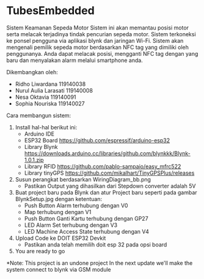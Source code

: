 # TubesEmbedded
Sistem Keamanan Sepeda Motor
Sistem ini akan memantau posisi motor serta melacak terjadinya tindak pencurian sepeda motor.
Sistem terkoneksi ke ponsel pengguna via aplikasi blynk dan jaringan Wi-Fi.
Sistem akan mengenali pemilik sepeda motor berdasarkan NFC tag yang dimiliki oleh penggunanya.
Anda dapat melacak posisi, mengganti NFC tag dengan yang baru dan menyalakan alarm melalui smartphone anda.


Dikembangkan oleh:
- Ridho Liwardana 119140038
- Nurul Aulia Larasati 119140008
- Nesa Oktavia 119140091
- Sophia Nouriska 119140027

Cara membangun sistem:
1. Install hal-hal berikut ini:
    - Arduino IDE
    - ESP32 Board       https://github.com/espressif/arduino-esp32
    - Library Blynk     https://downloads.arduino.cc/libraries/github.com/blynkkk/Blynk-1.0.1.zip
    - Library RFID      https://github.com/pablo-sampaio/easy_mfrc522
    - Library tinyGPS   https://github.com/mikalhart/TinyGPSPlus/releases
2. Susun perangkat berdasarkan WiringDiagram_bb.png
    * Pastikan Output yang dihasilkan dari Stepdown converter adalah 5V
3. Buat project baru pada Blynk dan atur Project baru seperti pada gambar BlynkSetup.jpg dengan ketentuan:
    - Push Button Alarm terhubung dengan V0
    - Map terhubung dengan V1
    - Push Button Ganti Kartu terhubung dengan GP27
    - LED Alarm Set terhubung dengan V3
    - LED Machine Access State terhubung dengan V4
4. Upload Code ke DOIT ESP32 Devkit
    * Pastikan anda telah memilih doit esp 32 pada opsi board
5. You are ready to go

*Note: This project is an undone project
In the next update we'll make the system connect to blynk via GSM module

